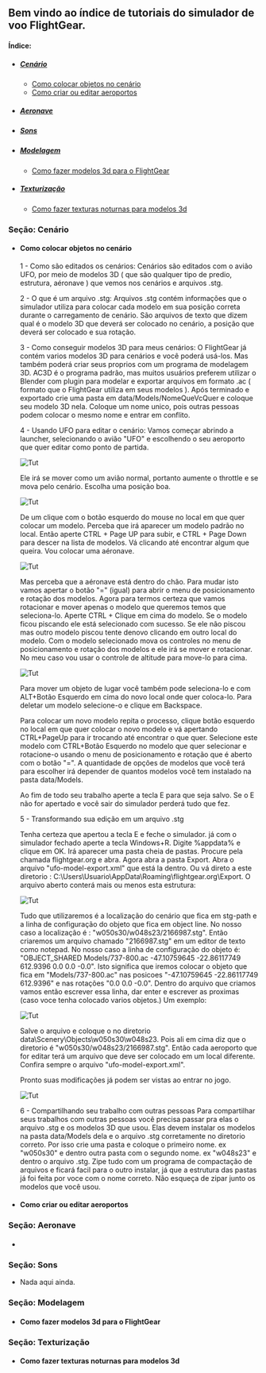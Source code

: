 ## Bem vindo ao índice de tutoriais do simulador de voo FlightGear.

#### Índice:
  - ##### [Cenário](#seção-cenário)
    - [Como colocar objetos no cenário](#como-colocar-objetos-no-cenário)
	- [Como criar ou editar aeroportos](#como-criar-ou-editar-aeroportos)
  - ##### [Aeronave](#seção-aeronave)
  - ##### [Sons](#seção-sons)
  - ##### [Modelagem](#seção-modelagem)
    - [Como fazer modelos 3d para o FlightGear](#como-fazer-modelos-3d-para-o-flightgear)
  - ##### [Texturização](#seção-texturização)
    - [Como fazer texturas noturnas para modelos 3d](#como-fazer-texturas-noturnas-para-modelos-3d)

### Seção: Cenário

  - #### Como colocar objetos no cenário
  	1 - Como são editados os cenários:
	Cenários são editados com o avião UFO, por meio de modelos 3D ( que são qualquer tipo de predio, estrutura, aéronave ) que vemos nos cenários e arquivos .stg.

	2 - O que é um arquivo .stg:
	Arquivos .stg contém informações que o simulador utiliza para colocar cada modelo em sua posição correta durante o carregamento de cenário. São arquivos de texto que dizem qual é o modelo 3D que deverá ser colocado no cenário, a posição que deverá ser colocado e sua rotação.

	3 - Como conseguir modelos 3D para meus cenários:
	O FlightGear já contém varios modelos 3D para cenários e você poderá usá-los. Mas também poderá criar seus proprios com um programa de modelagem 3D. AC3D é o programa padrão, mas muitos usuários preferem utilizar o Blender com plugin para modelar e exportar arquivos em formato .ac ( formato que o FlightGear utiliza em seus modelos ). Após terminado e exportado crie uma pasta em data/Models/NomeQueVcQuer e coloque seu modelo 3D nela. Coloque um nome unico, pois outras pessoas podem colocar o mesmo nome e entrar em conflito.

	4 - Usando UFO para editar o cenário:
	Vamos começar abrindo a launcher, selecionando o avião "UFO" e escolhendo o seu aeroporto que quer editar como ponto de partida.

	![Tut](img/comocolocarobjetosnocenario/tut01.jpg?raw=true "Tut")

	Ele irá se mover como um avião normal, portanto aumente o throttle e se mova pelo cenário. Escolha uma posição boa.

	![Tut](img/comocolocarobjetosnocenario/tut02.jpg?raw=true "Tut")

	De um clique com o botão esquerdo do mouse no local em que quer colocar um modelo. Perceba que irá aparecer um modelo padrão no local. Então aperte CTRL + Page UP para subir, e CTRL + Page Down para descer na lista de modelos. Vá clicando até encontrar algum que queira. Vou colocar uma aéronave.

	![Tut](img/comocolocarobjetosnocenario/tut03.jpg?raw=true "Tut")

	Mas perceba que a aéronave está dentro do chão. Para mudar isto vamos apertar o botão "=" (igual) para abrir o menu de posicionamento e rotação dos modelos. Agora para termos certeza que vamos rotacionar e mover apenas o modelo que queremos temos que seleciona-lo. Aperte CTRL + Clique em cima do modelo. Se o modelo ficou piscando ele está selecionado com sucesso. Se ele não piscou mas outro modelo piscou tente denovo clicando em outro local do modelo. Com o modelo selecionado mova os controles no menu de posicionamento e rotação dos modelos e ele irá se mover e rotacionar. No meu caso vou usar o controle de altitude para move-lo para cima.

	![Tut](img/comocolocarobjetosnocenario/tut04.jpg?raw=true "Tut")

	Para mover um objeto de lugar você também pode seleciona-lo e com ALT+Botão Esquerdo em cima do novo local onde quer coloca-lo.
	Para deletar um modelo selecione-o e clique em Backspace.

	Para colocar um novo modelo repita o processo, clique botão esquerdo no local em que quer colocar o novo modelo e vá apertando CTRL+PageUp para ir trocando até encontrar o que quer. Selecione este modelo com CTRL+Botão Esquerdo no modelo que quer selecionar e rotacione-o usando o menu de posicionamento e rotação que é aberto com o botão "=".
	A quantidade de opções de modelos que você terá para escolher irá depender de quantos modelos você tem instalado na pasta data/Models.

	Ao fim de todo seu trabalho aperte a tecla E para que seja salvo. Se o E não for apertado e você sair do simulador perderá tudo que fez.

	5 - Transformando sua edição em um arquivo .stg

	Tenha certeza que apertou a tecla E e feche o simulador. já com o simulador fechado aperte a tecla Windows+R. Digite %appdata% e clique em OK. Irá aparecer uma pasta cheia de pastas. Procure pela chamada flightgear.org e abra. Agora abra a pasta Export. Abra o arquivo "ufo-model-export.xml" que está la dentro. Ou vá direto a este diretorio : C:\Users\Usuario\AppData\Roaming\flightgear.org\Export\.
	O arquivo aberto conterá mais ou menos esta estrutura:

	![Tut](img/comocolocarobjetosnocenario/tut05.jpg?raw=true "Tut")

	Tudo que utilizaremos é a localização do cenário que fica em stg-path e a linha de configuração do objeto que fica em object line.
	No nosso caso a localização é : "w050s30/w048s23/2166987.stg".
	Então criaremos um arquivo chamado "2166987.stg" em um editor de texto como notepad.
	No nosso caso a linha de configuração do objeto é: "OBJECT_SHARED Models/737-800.ac -47.10759645 -22.86117749 612.9396 0.0 0.0 -0.0".
	Isto significa que iremos colocar o objeto que fica em "Models/737-800.ac" nas posicoes "-47.10759645 -22.86117749 612.9396" e nas rotações "0.0 0.0 -0.0".
	Dentro do arquivo que criamos vamos então escrever essa linha, dar enter e escrever as proximas (caso voce tenha colocado varios objetos.)
	Um exemplo:

	![Tut](img/comocolocarobjetosnocenario/tut06.jpg?raw=true "Tut")

	Salve o arquivo e coloque o no diretorio data\Scenery\Objects\w050s30\w048s23. Pois ali em cima diz que o diretorio é "w050s30/w048s23/2166987.stg". Então cada aeroporto que for editar terá um arquivo que deve ser colocado em um local diferente. Confira sempre o arquivo "ufo-model-export.xml".

	Pronto suas modificações já podem ser vistas ao entrar no jogo.

	![Tut](img/comocolocarobjetosnocenario/tut07.jpg?raw=true "Tut")

	6 - Compartilhando seu trabalho com outras pessoas
	Para compartilhar seus trabalhos com outras pessoas você precisa passar pra elas o arquivo .stg e os modelos 3D que usou. Elas devem instalar os modelos na pasta data/Models dela e o arquivo .stg corretamente no diretorio correto. Por isso crie uma pasta e coloque o primeiro nome. ex "w050s30" e dentro outra pasta com o segundo nome. ex "w048s23" e dentro o arquivo .stg. Zipe tudo com um programa de compactação de arquivos e ficará facil para o outro instalar, já que a estrutura das pastas já foi feita por voce com o nome correto. Não esqueça de zipar junto os modelos que você usou.

  - #### Como criar ou editar aeroportos

### Seção: Aeronave

  - ####

### Seção: Sons

  - Nada aqui ainda.

### Seção: Modelagem

  - #### Como fazer modelos 3d para o FlightGear

### Seção: Texturização

  - #### Como fazer texturas noturnas para modelos 3d
